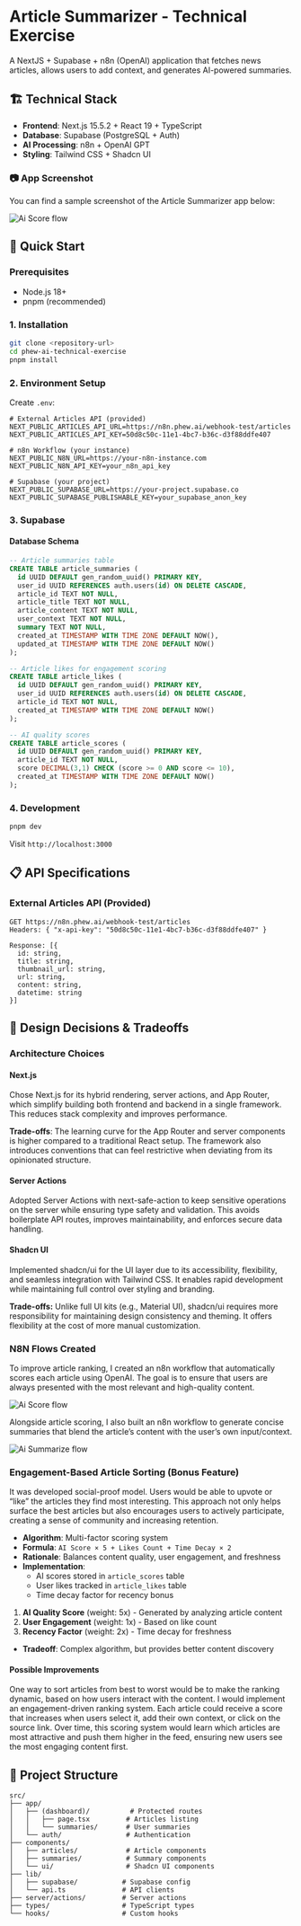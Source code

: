 # Article Summarizer - Technical Exercise

A NextJS + Supabase + n8n (OpenAI) application that fetches news articles, allows users to add context, and generates AI-powered summaries.

## 🏗️ Technical Stack

- **Frontend**: Next.js 15.5.2 + React 19 + TypeScript
- **Database**: Supabase (PostgreSQL + Auth)
- **AI Processing**: n8n + OpenAI GPT
- **Styling**: Tailwind CSS + Shadcn UI

### 📷 App Screenshot

You can find a sample screenshot of the Article Summarizer app below:

![Ai Score flow](public/app-screenshot.png)

## 🚀 Quick Start

### Prerequisites

- Node.js 18+
- pnpm (recommended)

### 1. Installation

```bash
git clone <repository-url>
cd phew-ai-technical-exercise
pnpm install
```

### 2. Environment Setup

Create `.env`:

```env
# External Articles API (provided)
NEXT_PUBLIC_ARTICLES_API_URL=https://n8n.phew.ai/webhook-test/articles
NEXT_PUBLIC_ARTICLES_API_KEY=50d8c50c-11e1-4bc7-b36c-d3f88ddfe407

# n8n Workflow (your instance)
NEXT_PUBLIC_N8N_URL=https://your-n8n-instance.com
NEXT_PUBLIC_N8N_API_KEY=your_n8n_api_key

# Supabase (your project)
NEXT_PUBLIC_SUPABASE_URL=https://your-project.supabase.co
NEXT_PUBLIC_SUPABASE_PUBLISHABLE_KEY=your_supabase_anon_key
```

### 3. Supabase

#### Database Schema

```sql
-- Article summaries table
CREATE TABLE article_summaries (
  id UUID DEFAULT gen_random_uuid() PRIMARY KEY,
  user_id UUID REFERENCES auth.users(id) ON DELETE CASCADE,
  article_id TEXT NOT NULL,
  article_title TEXT NOT NULL,
  article_content TEXT NOT NULL,
  user_context TEXT NOT NULL,
  summary TEXT NOT NULL,
  created_at TIMESTAMP WITH TIME ZONE DEFAULT NOW(),
  updated_at TIMESTAMP WITH TIME ZONE DEFAULT NOW()
);

-- Article likes for engagement scoring
CREATE TABLE article_likes (
  id UUID DEFAULT gen_random_uuid() PRIMARY KEY,
  user_id UUID REFERENCES auth.users(id) ON DELETE CASCADE,
  article_id TEXT NOT NULL,
  created_at TIMESTAMP WITH TIME ZONE DEFAULT NOW()
);

-- AI quality scores
CREATE TABLE article_scores (
  id UUID DEFAULT gen_random_uuid() PRIMARY KEY,
  article_id TEXT NOT NULL,
  score DECIMAL(3,1) CHECK (score >= 0 AND score <= 10),
  created_at TIMESTAMP WITH TIME ZONE DEFAULT NOW()
);
```

### 4. Development

```bash
pnpm dev
```

Visit `http://localhost:3000`

## 📋 API Specifications

### External Articles API (Provided)

```
GET https://n8n.phew.ai/webhook-test/articles
Headers: { "x-api-key": "50d8c50c-11e1-4bc7-b36c-d3f88ddfe407" }

Response: [{
  id: string,
  title: string,
  thumbnail_url: string,
  url: string,
  content: string,
  datetime: string
}]
```

## 🎨 Design Decisions & Tradeoffs

### Architecture Choices

#### **Next.js**

Chose Next.js for its hybrid rendering, server actions, and App Router, which simplify building both frontend and backend in a single framework. This reduces stack complexity and improves performance.

**Trade-offs**: The learning curve for the App Router and server components is higher compared to a traditional React setup. The framework also introduces conventions that can feel restrictive when deviating from its opinionated structure.

#### **Server Actions**

Adopted Server Actions with next-safe-action to keep sensitive operations on the server while ensuring type safety and validation. This avoids boilerplate API routes, improves maintainability, and enforces secure data handling.

#### **Shadcn UI**

Implemented shadcn/ui for the UI layer due to its accessibility, flexibility, and seamless integration with Tailwind CSS. It enables rapid development while maintaining full control over styling and branding.

**Trade-offs:** Unlike full UI kits (e.g., Material UI), shadcn/ui requires more responsibility for maintaining design consistency and theming. It offers flexibility at the cost of more manual customization.

### **N8N Flows Created**

To improve article ranking, I created an n8n workflow that automatically scores each article using OpenAI. The goal is to ensure that users are always presented with the most relevant and high-quality content.

![Ai Score flow](public/n8n-ai-score.png)

Alongside article scoring, I also built an n8n workflow to generate concise summaries that blend the article’s content with the user’s own input/context.

![Ai Summarize flow](public/n8n-ai-summarize.png)

### **Engagement-Based Article Sorting (Bonus Feature)**

It was developed social-proof model. Users would be able to upvote or “like” the articles they find most interesting. This approach not only helps surface the best articles but also encourages users to actively participate, creating a sense of community and increasing retention.

- **Algorithm**: Multi-factor scoring system
- **Formula**: `AI Score × 5 + Likes Count + Time Decay × 2`
- **Rationale**: Balances content quality, user engagement, and freshness
- **Implementation**:
  - AI scores stored in `article_scores` table
  - User likes tracked in `article_likes` table
  - Time decay factor for recency bonus

1. **AI Quality Score** (weight: 5x) - Generated by analyzing article content
2. **User Engagement** (weight: 1x) - Based on like count
3. **Recency Factor** (weight: 2x) - Time decay for freshness

- **Tradeoff**: Complex algorithm, but provides better content discovery

#### **Possible Improvements**

One way to sort articles from best to worst would be to make the ranking dynamic, based on how users interact with the content. I would implement an engagement-driven ranking system. Each article could receive a score that increases when users select it, add their own context, or click on the source link. Over time, this scoring system would learn which articles are most attractive and push them higher in the feed, ensuring new users see the most engaging content first.

## 📁 Project Structure

```
src/
├── app/
│   ├── (dashboard)/          # Protected routes
│   │   ├── page.tsx         # Articles listing
│   │   └── summaries/       # User summaries
│   └── auth/                # Authentication
├── components/
│   ├── articles/            # Article components
│   ├── summaries/           # Summary components
│   └── ui/                  # Shadcn UI components
├── lib/
│   ├── supabase/           # Supabase config
│   └── api.ts              # API clients
├── server/actions/         # Server actions
├── types/                  # TypeScript types
└── hooks/                  # Custom hooks
```
